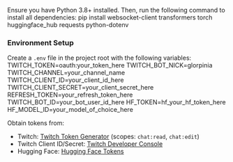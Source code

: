 Ensure you have Python 3.8+ installed. Then, run the following command to install all dependencies:
pip install websocket-client transformers torch huggingface_hub requests python-dotenv

### Environment Setup
Create a `.env` file in the project root with the following variables:
TWITCH_TOKEN=oauth:your_token_here
TWITCH_BOT_NICK=glorpinia
TWITCH_CHANNEL=your_channel_name
TWITCH_CLIENT_ID=your_client_id_here
TWITCH_CLIENT_SECRET=your_client_secret_here
REFRESH_TOKEN=your_refresh_token_here
TWITCH_BOT_ID=your_bot_user_id_here
HF_TOKEN=hf_your_hf_token_here
HF_MODEL_ID=your_model_of_choice_here

Obtain tokens from:
- Twitch: [Twitch Token Generator](https://twitchtokengenerator.com) (scopes: `chat:read`, `chat:edit`)
- Twitch Client ID/Secret: [Twitch Developer Console](https://dev.twitch.tv/console)
- Hugging Face: [Hugging Face Tokens](https://huggingface.co/settings/tokens)
